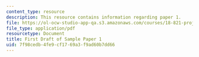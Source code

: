 ```yaml
---
content_type: resource
description: This resource contains information regarding paper 1.
file: https://ol-ocw-studio-app-qa.s3.amazonaws.com/courses/18-821-project-laboratory-in-mathematics-spring-2013/7f98cedb4fe9cf1769a3f9ad60b7dd66_MIT18_821S13_paper1-first.pdf
file_type: application/pdf
resourcetype: Document
title: First Draft of Sample Paper 1
uid: 7f98cedb-4fe9-cf17-69a3-f9ad60b7dd66
---
```

